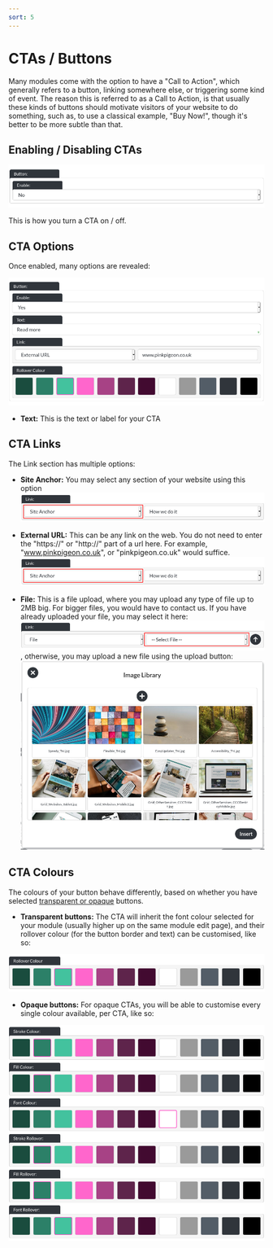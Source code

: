 ```yaml
---
sort: 5
---
```


# CTAs / Buttons

Many modules come with the option to have a "Call to Action", which generally refers to a button, linking somewhere else, or triggering some kind of event. The reason this is referred to as a Call to Action, is that usually these kinds of buttons should motivate visitors of your website to do something, such as, to use a classical example, "Buy Now!", though it's better to be more subtle than that.

## Enabling / Disabling CTAs

![Image of the option to enable / disable CTAs within modules](https://raw.githubusercontent.com/pinkpigeondocs/Pink-Pigeon-Documentation/master/docs/4_General_Components/images/general_components_button_enable.png)

This is how you turn a CTA on / off.

## CTA Options

Once enabled, many options are revealed:

![Image of the CTA options](https://raw.githubusercontent.com/pinkpigeondocs/Pink-Pigeon-Documentation/master/docs/4_General_Components/images/general_components_all_cta_options.png)

- **Text:** This is the text or label for your CTA

## CTA Links

The Link section has multiple options:

- **Site Anchor:** You may select any section of your website using this option ![Image of the CTA option, site anchor](https://raw.githubusercontent.com/pinkpigeondocs/Pink-Pigeon-Documentation/master/docs/4_General_Components/images/general_components_cta_links_anchor.png)

- **External URL:** This can be any link on the web. You do not need to enter the "https://" or "http://" part of a url here. For example, "www.pinkpigeon.co.uk", or "pinkpigeon.co.uk" would suffice. ![Image of the CTA option, site anchor](https://raw.githubusercontent.com/pinkpigeondocs/Pink-Pigeon-Documentation/master/docs/4_General_Components/images/general_components_cta_links_anchor.png)

- **File:** This is a file upload, where you may upload any type of file up to 2MB big. For bigger files, you would have to contact us. If you have already uploaded your file, you may select it here: ![Image of the CTA option, files](https://raw.githubusercontent.com/pinkpigeondocs/Pink-Pigeon-Documentation/master/docs/4_General_Components/images/general_components_cta_links_file.png), otherwise, you may upload a new file using the upload button: ![Image of the up-arrow for file uploads](https://raw.githubusercontent.com/pinkpigeondocs/Pink-Pigeon-Documentation/master/docs/common_elements_images/image_library_overlay.png)

## CTA Colours

The colours of your button behave differently, based on whether you have selected [transparent or opaque](https://pinkpigeondocs.github.io/Pink-Pigeon-Documentation/5_Pages/1_essentials.html#advanced-users-buttons) buttons.

- **Transparent buttons:** The CTA will inherit the font colour selected for your module (usually higher up on the same module edit page), and their rollover colour (for the button border and text) can be customised, like so:

![Image of the CTA option, rollover colour](https://raw.githubusercontent.com/pinkpigeondocs/Pink-Pigeon-Documentation/master/docs/4_General_Components/images/general_components_cta_rollover.png)

- **Opaque buttons:** For opaque CTAs, you will be able to customise every single colour available, per CTA, like so:

![Image of the CTA option, all colours](https://raw.githubusercontent.com/pinkpigeondocs/Pink-Pigeon-Documentation/master/docs/4_General_Components/images/general_components_cta_all_colour_options.png)
